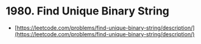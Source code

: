 # 1980. Find Unique Binary String

- [https://leetcode.com/problems/find-unique-binary-string/description/](https://leetcode.com/problems/find-unique-binary-string/description/)
